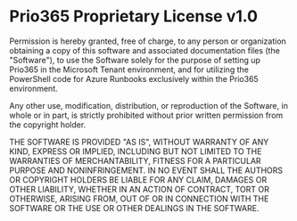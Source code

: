 # Prio365 Proprietary License v1.0

Permission is hereby granted, free of charge, to any person or organization obtaining a copy of this software and associated documentation files (the "Software"), to use the Software solely for the purpose of setting up Prio365 in the Microsoft Tenant environment, and for utilizing the PowerShell code for Azure Runbooks exclusively within the Prio365 environment.

Any other use, modification, distribution, or reproduction of the Software, in whole or in part, is strictly prohibited without prior written permission from the copyright holder.

THE SOFTWARE IS PROVIDED "AS IS", WITHOUT WARRANTY OF ANY KIND, EXPRESS OR IMPLIED, INCLUDING BUT NOT LIMITED TO THE WARRANTIES OF MERCHANTABILITY, FITNESS FOR A PARTICULAR PURPOSE AND NONINFRINGEMENT. IN NO EVENT SHALL THE AUTHORS OR COPYRIGHT HOLDERS BE LIABLE FOR ANY CLAIM, DAMAGES OR OTHER LIABILITY, WHETHER IN AN ACTION OF CONTRACT, TORT OR OTHERWISE, ARISING FROM, OUT OF OR IN CONNECTION WITH THE SOFTWARE OR THE USE OR OTHER DEALINGS IN THE SOFTWARE.
